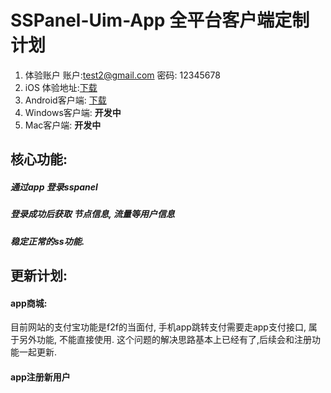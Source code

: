 # SSPanel-Uim-App  全平台客户端定制计划

1. 体验账户
  账户:test2@gmail.com
  密码: 12345678
2. iOS 体验地址:[下载](https://testflight.apple.com/join/q1ByZIUZ)
3. Android客户端: [下载](https://github.com/NetFly-VPN/SSPanel-Uim-App/releases/download/1.0.1/app-universal-release.apk)
4. Windows客户端: **开发中**
5. Mac客户端: **开发中**

## 核心功能:
##### 通过app 登录sspanel
##### 登录成功后获取 节点信息, 流量等用户信息
##### 稳定正常的ss功能.


## 更新计划:

#### app商城:
  目前网站的支付宝功能是f2f的当面付, 手机app跳转支付需要走app支付接口, 属于另外功能, 不能直接使用. 这个问题的解决思路基本上已经有了,后续会和注册功能一起更新.
#### app注册新用户  
